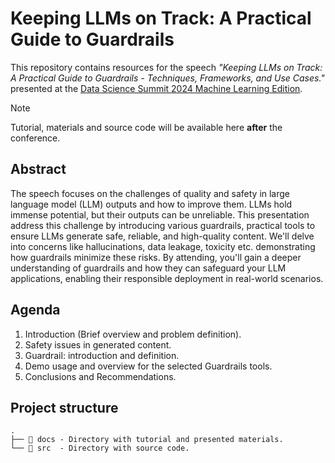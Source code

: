 # Keeping LLMs on Track: A Practical Guide to Guardrails

This repository contains resources for the speech _"Keeping LLMs on Track: A Practical Guide to Guardrails -
Techniques, Frameworks, and Use Cases."_ presented at
the [Data Science Summit 2024 Machine Learning Edition](https://ml.dssconf.pl/).

> [!NOTE]
> Tutorial, materials and source code will be available here **after** the conference.

## Abstract

The speech focuses on the challenges of quality and safety in large language model (LLM) outputs and how to
improve them. LLMs hold immense potential, but their outputs can be unreliable. This presentation address this challenge
by introducing various guardrails, practical tools to ensure LLMs generate safe, reliable, and high-quality content.
We'll delve into concerns like hallucinations, data leakage, toxicity etc. demonstrating how guardrails minimize these
risks. By attending, you'll gain a deeper understanding of guardrails and how they can safeguard your LLM applications,
enabling their responsible deployment in real-world scenarios.

## Agenda

1. Introduction (Brief overview and problem definition).
2. Safety issues in generated content.
3. Guardrail: introduction and definition.
4. Demo usage and overview for the selected Guardrails tools.
5. Conclusions and Recommendations.

## Project structure

```
.
├── 📂 docs - Directory with tutorial and presented materials.
└── 📂 src  - Directory with source code.
```
